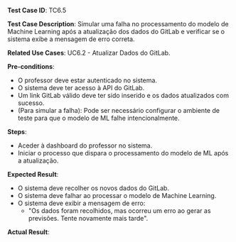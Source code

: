 **Test Case ID**: TC6.5  

**Test Case Description**: Simular uma falha no processamento do modelo de Machine Learning após a atualização dos dados do GitLab e verificar se o sistema exibe a mensagem de erro correta.  

**Related Use Cases**: UC6.2 - Atualizar Dados do GitLab. 

**Pre-conditions**:  

- O professor deve estar autenticado no sistema.  
- O sistema deve ter acesso à API do GitLab.  
- Um link GitLab válido deve ter sido inserido e os dados atualizados com sucesso. 
- (Para simular a falha): Pode ser necessário configurar o ambiente de teste para que o modelo de ML falhe intencionalmente. 

**Steps**:  

- Aceder à dashboard do professor no sistema.  
- Iniciar o processo que dispara o processamento do modelo de ML após a atualização.

**Expected Result**:  

- O sistema deve recolher os novos dados do GitLab.  
- O sistema deve falhar ao processar o modelo de Machine Learning.  
- O sistema deve exibir a mensagem de erro:  
  - "Os dados foram recolhidos, mas ocorreu um erro ao gerar as previsões. Tente novamente mais tarde".  

**Actual Result**: